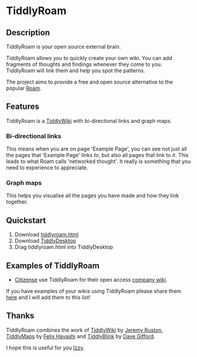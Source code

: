 # TiddlyRoam

## Description

TiddlyRoam is your open source external brain.

TiddlyRoam allows you to quickly create your own wiki. You can add fragments of thoughts and findings whenever they come to you. TiddlyRoam will link them and help you spot the patterns.

The project aims to provide a free and open source alternative to the popular [Roam](https://roamresearch.com/).

## Features

TiddlyRoam is a [TiddlyWiki](https://tiddlywiki.com/) with bi-directional links and graph maps.

### Bi-directional links

This means when you are on page 'Example Page', you can see not just all the pages that 'Example Page' links *to*, but also all pages that link to *it*. This leads to what Roam calls 'networked thought'. It really is something that you need to experience to appreciate.

### Graph maps

This helps you visualise all the pages you have made and how they link together.

## Quickstart

1. Download [tiddlyroam.html](https://github.com/joekroese/tiddlyroam/releases/download/v1.0/tiddlyroam.html)
1. Download [TiddlyDesktop](https://github.com/Jermolene/TiddlyDesktop/releases)
1. Drag tiddlyroam.html into TiddlyDesktop

## Examples of TiddlyRoam

- [Citizense](https://citizense.org) use TiddlyRoam for their open access [company wiki](https://citizense.org/wiki).

If you have examples of your wikis using TiddlyRoam please share them [here](https://github.com/joekroese/tiddlyroam/issues) and I will add them to this list!

## Thanks

TiddlyRoam combines the work of [TiddlyWiki](https://tiddlywiki.com/) by [Jeremy Ruston](jermolene.com), [TiddlyMaps](http://tiddlymap.org/) by [Felix Hayashi](https://github.com/felixhayashi) and [TiddlyBlink](https://giffmex.org/gifts/tiddlyblink.html) by [Dave Gifford](https://giffmex.org/).

I hope this is useful for you [Izzy](https://www.izzykroese.co.uk/).
